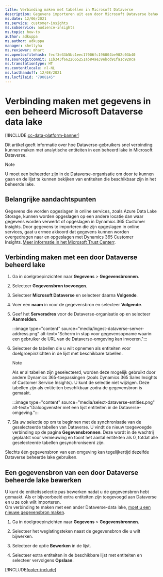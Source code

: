 ```yaml
---
title: Verbinding maken met tabellen in Microsoft Dataverse
description: Gegevens importeren uit een door Microsoft Dataverse beheerd data lake.
ms.date: 12/06/2021
ms.service: customer-insights
ms.subservice: audience-insights
ms.topic: how-to
author: adkuppa
ms.author: adkuppa
manager: shellyha
ms.reviewer: mhart
ms.openlocfilehash: fecf3e33b5bc1eec17006fc196004be902c03b40
ms.sourcegitcommit: 11b343f6622665251ab84ae39ebcd91fa1c928ca
ms.translationtype: HT
ms.contentlocale: nl-NL
ms.lasthandoff: 12/08/2021
ms.locfileid: "7900145"
---
```

# <a name="connect-to-data-in-a-microsoft-dataverse-managed-data-lake"></a>Verbinding maken met gegevens in een beheerd Microsoft Dataverse data lake

[!INCLUDE [cc-data-platform-banner](../includes/cc-data-platform-banner.md)]

Dit artikel geeft informatie over hoe Dataverse-gebruikers snel verbinding kunnen maken met analytische entiteiten in een beheerd lake in Microsoft Dataverse. 

> [!NOTE]
> U moet een beheerder zijn in de Dataverse-organisatie om door te kunnen gaan en de lijst te kunnen bekijken van entiteiten die beschikbaar zijn in het beheerde lake.

## <a name="important-considerations"></a>Belangrijke aandachtspunten

Gegevens die worden opgeslagen in online services, zoals Azure Data Lake Storage, kunnen worden opgeslagen op een andere locatie dan waar gegevens worden verwerkt of opgeslagen in Dynamics 365 Customer Insights. Door gegevens te importeren die zijn opgeslagen in online services, gaat u ermee akkoord dat gegevens kunnen worden overgedragen naar en opgeslagen met Dynamics 365 Customer Insights. [Meer informatie in het Microsoft Trust Centerr](https://www.microsoft.com/trust-center).

## <a name="connect-to-a-dataverse-managed-lake"></a>Verbinding maken met een door Dataverse beheerd lake

1. Ga in doelgroepinzichten naar **Gegevens** > **Gegevensbronnen**.

2. Selecteer **Gegevensbron toevoegen**.

3. Selecteer **Microsoft Dataverse** en selecteer daarna **Volgende**.

4. Voer een **naam** in voor de gegevensbron en selecteer **Volgende**. 

5. Geef het **Serveradres** voor de Dataverse-organisatie op en selecteer **Aanmelden**.

   :::image type="content" source="media/ingest-dataverse-server-address.png" alt-text="Scherm in stap voor gegevensopname waarin een gebruiker de URL van de Dataverse-omgeving kan invoeren.":::

6. Selecteer de tabellen die u wilt opnemen als entiteiten voor doelgroepinzichten in de lijst met beschikbare tabellen.    

   > [!NOTE]
   > Als er al tabellen zijn geselecteerd, worden deze mogelijk gebruikt door andere Dynamics 365-toepassingen (zoals Dynamics 365 Sales Insights of Customer Service Insights). U kunt de selectie niet wijzigen. Deze tabellen zijn als entiteiten beschikbaar zodra de gegevensbron is gemaakt.

   :::image type="content" source="media/select-dataverse-entities.png" alt-text="Dialoogvenster met een lijst entiteiten in de Dataverse-omgeving.":::

7. Sla uw selectie op om te beginnen met de synchronisatie van de geselecteerde tabellen van Dataverse. U vindt de nieuw toegevoegde verbinding op de pagina **Gegevensbronnen**. Deze wordt in de wachtrij geplaatst voor vernieuwing en toont het aantal entiteiten als 0, totdat alle geselecteerde tabellen gesynchroniseerd zijn.

Slechts één gegevensbron van een omgeving kan tegelijkertijd dezelfde Dataverse beheerde lake gebruiken.

## <a name="edit-a-dataverse-managed-lake-data-source"></a>Een gegevensbron van een door Dataverse beheerde lake bewerken

U kunt de entiteitsselectie pas bewerken nadat u de gegevensbron hebt gemaakt. Als er bijvoorbeeld extra entiteiten zijn toegevoegd aan Dataverse en u ze ook wilt importeren.    
Om verbinding te maken met een ander Dataverse-data lake, [moet u een nieuwe gegevensbron maken](#connect-to-a-dataverse-managed-lake).

1. Ga in doelgroepinzichten naar **Gegevens** > **Gegevensbronnen**.

2. Selecteer het weglatingsteken naast de gegevensbron die u wilt bijwerken.

3. Selecteer de optie **Bewerken** in de lijst.

4. Selecteer extra entiteiten in de beschikbare lijst met entiteiten en selecteer vervolgens **Opslaan**.

[!INCLUDE[footer-include](../includes/footer-banner.md)]
